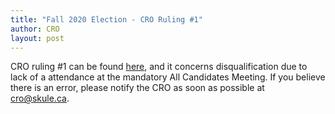 ```yaml
---
title: "Fall 2020 Election - CRO Ruling #1"
author: CRO
layout: post
---
```


CRO ruling #1 can be found <a href="https://drive.google.com/file/d/15afd_aEgcjBf4kwPatxz03AesvnKlQ4l/view?usp=sharing">here</a>, and it concerns disqualification due to lack of a attendance at the mandatory All Candidates Meeting. If you believe there is an error, please notify the CRO as soon as possible at cro@skule.ca.